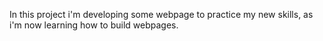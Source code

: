 In this project i'm developing some webpage to practice my new skills, as i'm now learning how to build webpages.
